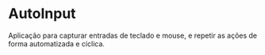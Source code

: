 # AutoInput
Aplicação para capturar entradas de teclado e mouse, e repetir as ações de forma automatizada e cíclica.
